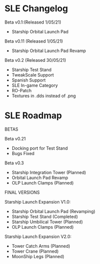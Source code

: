 SLE Changelog
================================================================

Beta v0.1:(Released 1/05/21)
- Starship Orbital Launch Pad

Beta v0.11 (Released 1/05/21)
- Starship Orbital Launch Pad Revamp

Beta v0.2 (Released 30/05/21)
- Starship Test Stand 
- TweakScale Support 
- Spanish Support 
- SLE In-game Category 
- RO-Patch
- Textures in .dds instead of .png


SLE Roadmap
================================================================
BETAS

Beta v0.21
- Docking port for Test Stand
- Bugs Fixed

Beta v0.3
- Starship Integration Tower (Planned)
- Orbital Launch Pad Revamp
- OLP Launch Clamps (Planned)

FINAL VERSIONS

Starship Launch Expansion V1.0:
- Starship Orbital Launch Pad (Revamping)
- Starship Test Stand (Completed)
- Starship Umbilical Tower (Planned)
- OLP Launch Clamps (Planned)

Starship Launch Expansion V2.0:
- Tower Catch Arms (Planned)
- Tower Crane (Planned)
- MoonShip Legs (Planned)
